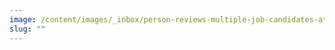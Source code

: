 ```yaml
---
image: /content/images/_inbox/person-reviews-multiple-job-candidates-at-laptop-galeanu-mihai-istock-getty-images-1352834402.png
slug: ""
---
```

